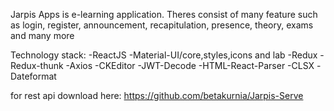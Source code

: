 Jarpis Apps is e-learning application.
Theres consist of many feature such as login, register, announcement, recapitulation, presence, theory, exams and many more

Technology stack:
-ReactJS
-Material-UI/core,styles,icons and lab
-Redux
-Redux-thunk
-Axios
-CKEditor
-JWT-Decode
-HTML-React-Parser
-CLSX
-Dateformat

for rest api download here:
https://github.com/betakurnia/Jarpis-Serve
